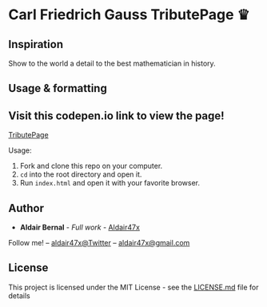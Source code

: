 <h1>Carl Friedrich Gauss TributePage ♛</h1>


## Inspiration

<p>Show to the world a detail to the best mathematician in history.</p>

## Usage & formatting

<h2>Visit this codepen.io link to view the page! </h2>

<a href="https://codepen.io/Aldair47x/pen/RJvJjg">TributePage</a>

Usage:

1. Fork and clone this repo on your computer.
3. `cd` into the root directory and open it.
4. Run `index.html` and open it with your favorite browser.


## Author

* **Aldair Bernal** - *Full work* - [Aldair47x](https://github.com/Aldair47x)

Follow me! – [aldair47x@Twitter](https://twitter.com/aldair47x) – aldair47x@gmail.com

## License

This project is licensed under the MIT License - see the [LICENSE.md](LICENSE.md) file for details